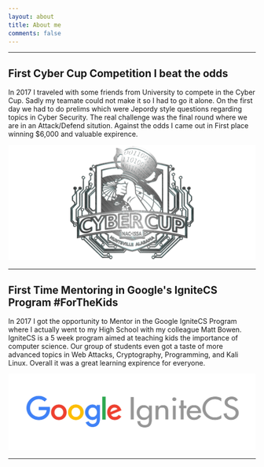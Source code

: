 ```yaml
---
layout: about
title: About me
comments: false
---
```


<div class="container marketing">

  <!-- START THE FEATURETTES -->

  <hr class="featurette-divider">

  <div class="row featurette">
    <div class="col-md-7">
      <h2 class="featurette-heading">First Cyber Cup Competition <span class="text-muted">I beat the odds</span></h2>
      <p class="lead">
        In 2017 I traveled with some friends from University to compete in the Cyber Cup. Sadly my teamate could not make it so
        I had to go it alone. On the first day we had to do prelims which were Jepordy style questions regarding topics in Cyber Security.
        The real challenge was the final round where we are in an Attack/Defend sitution. Against the odds I came out in First place winning
        $6,000 and valuable expirence.
      </p>
    </div>
    <div class="col-md-5">
      <img class="featurette-image img-responsive center-block" src="/assets/png/2017CC.png" alt="Cyber Cup Winner">
    </div>
  </div>

  <hr class="featurette-divider">

  <div class="row featurette">
    <div class="col-md-7 col-md-push-5">
      <h2 class="featurette-heading">First Time Mentoring in Google's IgniteCS Program <span class="text-muted">#ForTheKids</span></h2>
      <p class="lead">
        In 2017 I got the opportunity to Mentor in the Google IgniteCS Program where I actually went to my High School with my colleague Matt Bowen.
        IgniteCS is a 5 week program aimed at teaching kids the importance of computer science. Our group of students even got a taste of more advanced
        topics in Web Attacks, Cryptography, Programming, and Kali Linux. Overall it was a great learning expirence for everyone.
      </p>
    </div>
    <div class="col-md-5 col-md-pull-7">
      <img class="featurette-image img-responsive center-block" src="/assets/png/googleignitecs.png" alt="Google IgniteCS">
    </div>
  </div>

  <hr class="featurette-divider">

  <!-- /END THE FEATURETTES -->

</div>
